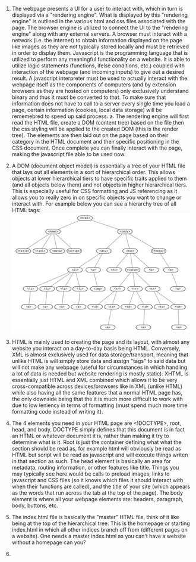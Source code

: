 1. The webpage presents a UI for a user to interact with, which in turn is displayed via a "rendering engine". What is displayed by this "rendering engine" is outlined in the various html and css files associated with the page. The browser engine is utilized to connect the UI to the "rendering engine" along with any external servers. A browser must interact with a network (i.e. the internet) to obtain information displayed on the page like images as they are not typically stored locally and must be retrieved in order to display them. Javascript is the programming language that is utilized to perform any meaningful functionality on a website. It is able to utilize logic statements (functions, ifelse conditions, etc.) coupled with interaction of the webpage (and incoming inputs) to give out a desired result. A javascript interpreter must be used to actually interact with the webpage itself as the components of computers (and by extension browsers as they are hosted on computers) only exclusively understand binary and thus it must be converted to that. To make sure that information does not have to call to a server every single time you load a page, certain information (cookies, local data storage) will be rememebred to speed up said process.
    a. The rendering engine will first read the HTML file, create a DOM (content tree) based on the file then the css styling will be applied to the created DOM (this is the render tree). The elements are then laid out on the page based on their category in the HTML document and their specific positioning in the CSS document. Once complete you can finally interact with the page, making the javascript file able to be used now.

2. A DOM (document object model) is essentially a tree of your HTML file that lays out all elements in a sort of hierarchical order. This allows objects at lower hierarchical tiers to have specific traits applied to them (and all objects below them) and not objects in higher hierarchical tiers. This is especially useful for CSS formatting and JS referencing as it allows you to really zero in on specific objects you want to change or interact with. For example below you can see a hierarchy tree of all HTML tags:
![Alt text](./img/tree.svg)

3. HTML is mainly used to creating the page and its layout, with almost any website you interact on a day-to-day basis being HTML. Conversely, XML is almost exclusively used for data storage/transport, meaning that unlike HTML is will simply store data and assign "tags" to said data but will not make any webpage (useful for circumstances in which handling a lot of data is needed but website rendering is mostly static). XHTML is essentially just HTML and XML combined which allows it to be very cross-compatible across devices/browsers like in XML (unlike HTML) while also having all the same features that a normal HTML page has, the only downside being that the it is much more difficult to work with due to low leniency in terms of formatting (must spend much more time formatting code instead of writing it).

4. The 4 elements you need in your HTML page are <!DOCTYPE>, root, head, and body. DOCTYPE simply defines that this document is in fact an HTML or whatever document it is, rather than making it try to determine what is it. Root is just the container defining what what the section should be read as, for example html will obviously be read as HTML but script will be read as javascript and will execute things writen in that section as such. The head element is basically an area for metadata, routing information, or other features like title. Things you may typically see here would be calls to preload images, links to javascript and CSS files (so it knows which files it should interact with when their functions are called), and the title of your site (which appears as the words that run across the tab at the top of the page). The body element is where all your webpage elements are: headers, paragraph, body, buttons, etc.

5. The index.html file is basically the "master" HTML file, think of it like being at the top of the hierarchical tree. This is the homepage or starting index.html in which all other indices branch off from (different pages on a website). One needs a master index.html as you can't have a website without a homepage can you?

6. 